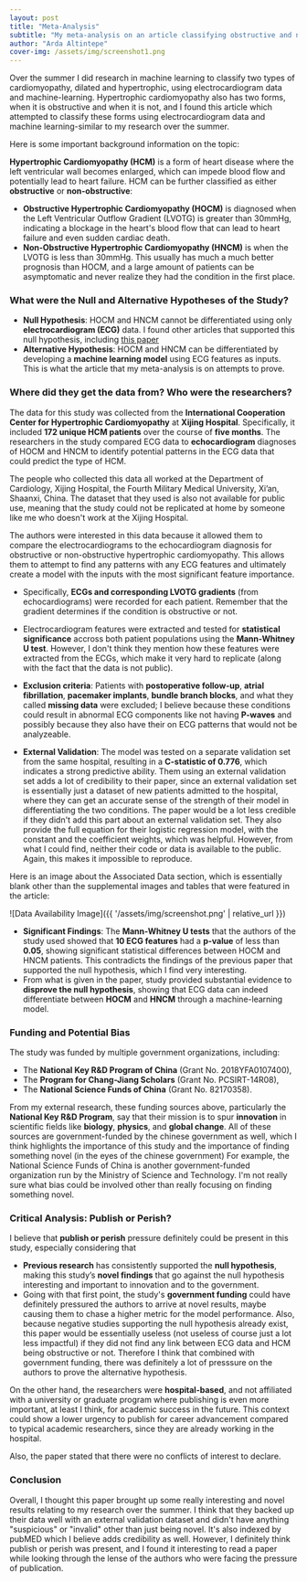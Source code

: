 ```yaml
---
layout: post
title: "Meta-Analysis"
subtitle: "My meta-analysis on an article classifying obstructive and non-obstructive hypertrophic cardiomyopathy"
author: "Arda Altintepe"
cover-img: /assets/img/screenshot1.png
---
```


Over the summer I did research in machine learning to classify two types of cardiomyopathy, dilated and hypertrophic, using electrocardiogram data and machine-learning. Hypertrophic cardiomyopathy also has two forms, when it is obstructive and when it is not, and I found this article which attempted to classify these forms using electrocardiogram data and machine learning-similar to my research over the summer. 

Here is some important background information on the topic: 

**Hypertrophic Cardiomyopathy (HCM)** is a form of heart disease where the left ventricular wall becomes enlarged, which can impede blood flow and potentially lead to heart failure. HCM can be further classified as either **obstructive** or **non-obstructive**:

- **Obstructive Hypertrophic Cardiomyopathy (HOCM)** is diagnosed when the Left Ventricular Outflow Gradient (LVOTG) is greater than 30mmHg, indicating a blockage in the heart's blood flow that can lead to heart failure and even sudden cardiac death. 
- **Non-Obstructive Hypertrophic Cardiomyopathy (HNCM)** is when the LVOTG is less than 30mmHg. This usually has much a much better prognosis than HOCM, and a large amount of patients can be asymptomatic and never realize they had the condition in the first place.

### **What were the Null and Alternative Hypotheses of the Study?**
- **Null Hypothesis**: HOCM and HNCM cannot be differentiated using only **electrocardiogram (ECG)** data. I found other articles that supported this null hypothesis, including [this paper](https://www.ahajournals.org/doi/pdf/10.1161/01.CIR.58.3.402)
- **Alternative Hypothesis**: HOCM and HNCM can be differentiated by developing a **machine learning model** using ECG features as inputs. This is what the article that my meta-analysis is on attempts to prove.

### **Where did they get the data from? Who were the researchers?**

The data for this study was collected from the **International Cooperation Center for Hypertrophic Cardiomyopathy** at **Xijing Hospital**. Specifically, it included **172 unique HCM patients** over the course of **five months**. The researchers in the study compared ECG data to **echocardiogram** diagnoses of HOCM and HNCM to identify potential patterns in the ECG data that could predict the type of HCM.

The people who collected this data all worked at the Department of Cardiology, Xijing Hospital, the Fourth Military Medical University, Xi’an, Shaanxi, China. The dataset that they used is also not available for public use, meaning that the study could not be replicated at home by someone like me who doesn't work at the Xijing Hospital.

The authors were interested in this data because it allowed them to compare the electrocardiograms to the echocardiogram diagnosis for obstructive or non-obstructive hypertrophic cardiomyopathy. This allows them to attempt to find any patterns with any ECG features and ultimately create a model with the inputs with the most significant feature importance.

- Specifically, **ECGs and corresponding LVOTG gradients** (from echocardiograms) were recorded for each patient. Remember that the gradient determines if the condition is obstructive or not.
  
- Electrocardiogram features were extracted and tested for **statistical significance** accross both patient populations using the **Mann-Whitney U test**. However, I don't think they mention how these features were extracted from the ECGs, which make it very hard to replicate (along with the fact that the data is not public). 
- **Exclusion criteria**: Patients with **postoperative follow-up**, **atrial fibrillation**, **pacemaker implants**, **bundle branch blocks**, and what they called **missing data** were excluded; I believe because these conditions could result in abnormal  ECG components like not having **P-waves** and possibly because they also have their on ECG patterns that would not be analyzeable. 

- **External Validation**: The model was tested on a separate validation set from the same hospital, resulting in a **C-statistic of 0.776**, which indicates a strong predictive ability. Them using an external validation set adds a lot of credibility to their paper, since an external validation set is essentially just a dataset of new patients admitted to the hospital, where they can get an accurate sense of the strength of their model in differentiating the two conditions. The paper would be a lot less credible if they didn't add this part about an external validation set. They also provide the full equation for their logistic regression model, with the constant and the coefficient weights, which was helpful. However, from what I could find, neither their code or data is available to the public. Again, this makes it impossible to reproduce.

Here is an image about the Associated Data section, which is essentially blank other than the supplemental images and tables that were featured in the article:
 
![Data Availability Image]({{ '/assets/img/screenshot.png' | relative_url }})

- **Significant Findings**: The **Mann-Whitney U tests** that the authors of the study used showed that **10 ECG features** had a **p-value** of less than **0.05**, showing significant statistical differences between HOCM and HNCM patients. This contradicts the findings of the previous paper that supported the null hypothesis, which I find very interesting. 
- From what is given in the paper, study provided substantial evidence to **disprove the null hypothesis**, showing that ECG data can indeed differentiate between **HOCM** and **HNCM** through a machine-learning model.

### **Funding and Potential Bias**

The study was funded by multiple government organizations, including:
- The **National Key R&D Program of China** (Grant No. 2018YFA0107400),
- The **Program for Chang-Jiang Scholars** (Grant No. PCSIRT-14R08), 
- The **National Science Funds of China** (Grant No. 82170358).

From my external research, these funding sources above, particularly the **National Key R&D Program**, say that their mission is to spur **innovation** in scientific fields like **biology**, **physics**, and **global change**. All of these sources are government-funded by the chinese government as well, which I think highlights the importance of this study and the importance of finding something novel (in the eyes of the chinese government) For example, the National Science Funds of China is another government-funded organization run by the Ministry of Science and Technology. I'm not really sure what bias could be involved other than really focusing on finding something novel. 
 

### **Critical Analysis: Publish or Perish?**

I believe that **publish or perish** pressure definitely could be present in this study, especially considering that
- **Previous research** has consistently supported the **null hypothesis**, making this study’s **novel findings** that go against the null hypothesis interesting and important to innovation and to the government.
- Going with that first point, the study's **government funding** could have definitely pressured the authors to arrive at novel results, maybe causing them to chase a higher metric for the model performance. Also, because negative studies supporting the null hypothesis already exist, this paper would be essentially useless (not useless of course just a lot less impactful) if they did not find any link between ECG data and HCM being obstructive or not. Therefore I think that combined with government funding, there was definitely a lot of presssure on the authors to prove the alternative hypothesis. 

On the other hand, the researchers were **hospital-based**, and not affiliated with a university or graduate program where publishing is even more important, at least I think, for academic success in the future. This context could show a lower urgency to publish for career advancement compared to typical academic researchers, since they are already working in the hospital. 

Also, the paper stated that there were no conflicts of interest to declare.

### **Conclusion**

Overall, I thought this paper brought up some really interesting and novel results relating to my research over the summer. I think that they backed up their data well with an external validation dataset and didn't have anything "suspicious" or "invalid" other than just being novel. It's also indexed by pubMED which I believe adds credibility as well. However, I definitely think publish or perish was present, and I found it interesting to read a paper while looking through the lense of the authors who were facing the pressure of publication. 


